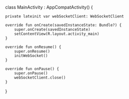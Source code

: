class MainActivity : AppCompatActivity() {

    private lateinit var webSocketClient: WebSocketClient

    override fun onCreate(savedInstanceState: Bundle?) {
        super.onCreate(savedInstanceState)
        setContentView(R.layout.activity_main)
    }

    override fun onResume() {
        super.onResume()
        initWebSocket()
    }

    override fun onPause() {
        super.onPause()
        webSocketClient.close()
    }
 }
